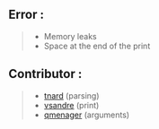 ## Error :
 > - Memory leaks
 > - Space at the end of the print

## Contributor :
 > - [tnard](https://profile.intra.42.fr/users/tnard) (parsing)
 > - [vsandre](https://profile.intra.42.fr/users/vsandre) (print)
 > - [qmenager](https://profile.intra.42.fr/users/qmenager) (arguments)